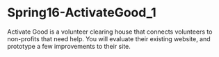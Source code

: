 # Spring16-ActivateGood_1
Activate Good is a volunteer clearing house that connects volunteers to non-profits that need help. You will evaluate their existing website, and prototype a few improvements to their site.
